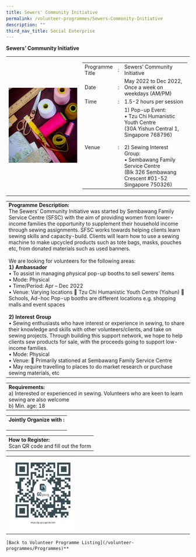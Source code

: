 ```yaml
---
title: Sewers' Community Initiative
permalink: /volunteer-programmes/Sewers-Community-Initiative
description: ""
third_nav_title: Social Enterprise
---
```


**Sewers’ Community Initiative**

<table border="0" width="100%">
	<tr>
		<td width="40%">
			<img src="/images/Sewers'%20Community.png" style="width=200px;height=auto;"/>
		</td>
		<td width="60%">
			<table border="0" width="100%">
				<tr>
					<td width="20%">
						Programme Title
					</td>
					<td width="5%">
						:
					</td>
					<td  width="75%">
						Sewers’ Community Initiative
					</td>
				</tr>
				<tr>
					<td width="20%">
						Date
					</td>
					<td width="5%">
						:
					</td>
					<td  width="75%">
						May 2022 to Dec 2022, Once a week on weekdays (AM/PM)
					</td>
				</tr>
				<tr>
					<td width="20%">
						Time
					</td>
					<td width="5%">
						:
					</td>
					<td  width="75%">
						1.5-2 hours per session
					</td>
				</tr>
				<tr>
					<td width="20%">
						Venue
					</td>
					<td width="5%">
						:
					</td>
					<td  width="75%">
						1)	Pop-up Event:<br>
• Tzu Chi Humanistic Youth Centre<br>
   (30A Yishun Central 1, Singapore 
    768796)<br><br>2)	Sewing Interest Group:<br>
• Sembawang Family Service Centre<br>(Blk 326 Sembawang Crescent #01-52 Singapore 750326)
					</td>
				</tr>
			</table>
		</td>
	</tr>
</table>

<table border="0" width="100%">
	<tr>
		<td>
			<b>Programme Description:</b><br>
			The Sewers’ Community Initiative was started by Sembawang Family Service Centre (SFSC) with the aim of providing women from lower-income families the opportunity to supplement their household income through sewing assignments. SFSC works towards helping clients learn sewing skills and capacity-build. Clients will learn how to use a sewing machine to make upcycled products such as tote bags, masks, pouches etc, from donated materials such as used banners.<br>
<br>We are looking for volunteers for the following areas:<br> 
<b>1)	Ambassador</b><br>
•	To assist in managing physical pop-up booths to sell sewers’ items<br> 
•	Mode: Physical<br>
•	Time/Period: Apr – Dec 2022<br>
•	Venue: Varying locations
	Tzu Chi Humanistic Youth Centre (Yishun)
	Schools, Ad-hoc Pop-up booths are different locations e.g. shopping malls and event spaces<br>
<br><b>2)	Interest Group</b><br>
•	Sewing enthusiasts who have interest or experience in sewing, to share their knowledge and skills with other volunteers/clients, and take on sewing projects. Through building this support network, we hope to help clients sew products for sale, with the proceeds going to support low-income families.<br>
•	Mode: Physical<br>
•	Venue: 
	Primarily stationed at Sembawang Family Service  Centre<br>•	May require travelling to places to do market research or purchase sewing materials, etc
		</td>
	</tr>
</table>

<table border="0" width="100%">
	<tr>
		<td>
			<b>Requirements:</b><br>
			a) Interested or experienced in sewing. Volunteers who are keen to learn sewing are also welcome<br>
b) Min. age: 18
		</td>
	</tr>
</table>

<table border="0" width="100%">
	<tr>
		<td>
			<b>Jointly Organize with :</b><br>
			&nbsp;
		</td>
	</tr>
</table>

<table border="0" width="100%">
	<tr>
		<td>
			<b>How to Register:</b><br>
			Scan QR code and fill out the form<br>
		</td>
	</tr>
</table>

<table border="0" width="100%">
	<tr>
		<td width="40%">
			<img src="/images/qrcode.png" style="width=200px;height=auto;"/>
		</td>
		<td>
			&nbsp;
		</td>
	</tr>
	</table>
	
	[Back to Volunteer Programme Listing](/volunteer-programmes/Programmes)**